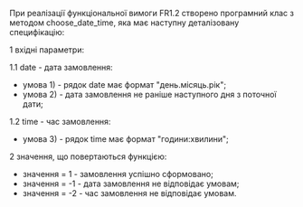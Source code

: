 При реалізації функціональної вимоги FR1.2 створено програмний клас з методом choose_date_time, яка має наступну деталізовану специфікацію:

1 вхідні параметри:

1.1 date - дата замовлення:
- умова 1) - рядок date має формат "день.місяць.рік";
- умова 2) - дата замовлення не раніше наступного дня з поточної дати;

1.2 time - час замовлення:
- умова 3) - рядок time має формат "години:хвилини";

2 значення, що повертаються функцією:
- значення = 1 - замовлення успішно сформовано;
- значення = -1 - дата замовлення не відповідає умовам;
- значення = -2 - час замовлення не відповідає умовам.
